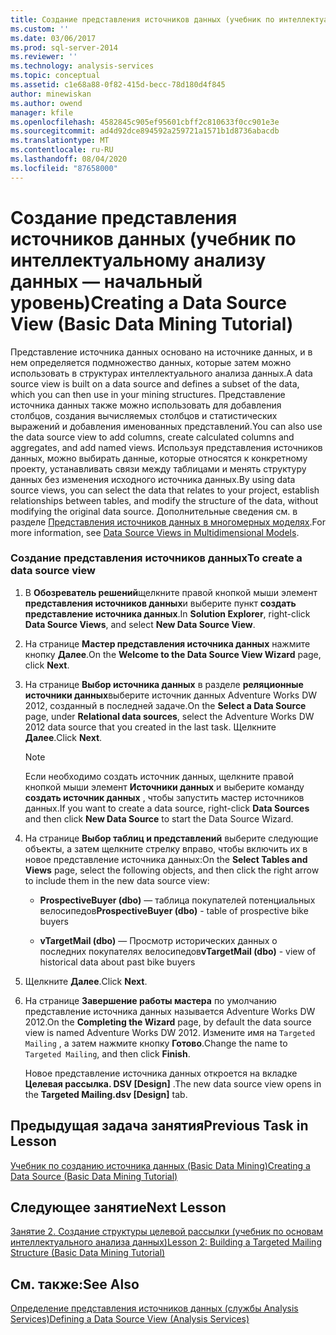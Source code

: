 ```yaml
---
title: Создание представления источников данных (учебник по интеллектуальному анализу данных — базовый) | Документация Майкрософт
ms.custom: ''
ms.date: 03/06/2017
ms.prod: sql-server-2014
ms.reviewer: ''
ms.technology: analysis-services
ms.topic: conceptual
ms.assetid: c1e68a88-0f82-415d-becc-78d180d4f845
author: minewiskan
ms.author: owend
manager: kfile
ms.openlocfilehash: 4582845c905ef95601cbff2c810633f0cc901e3e
ms.sourcegitcommit: ad4d92dce894592a259721a1571b1d8736abacdb
ms.translationtype: MT
ms.contentlocale: ru-RU
ms.lasthandoff: 08/04/2020
ms.locfileid: "87658000"
---
```

# <a name="creating-a-data-source-view-basic-data-mining-tutorial"></a><span data-ttu-id="bd003-102">Создание представления источников данных (учебник по интеллектуальному анализу данных — начальный уровень)</span><span class="sxs-lookup"><span data-stu-id="bd003-102">Creating a Data Source View (Basic Data Mining Tutorial)</span></span>
  <span data-ttu-id="bd003-103">Представление источника данных основано на источнике данных, и в нем определяется подмножество данных, которые затем можно использовать в структурах интеллектуального анализа данных.</span><span class="sxs-lookup"><span data-stu-id="bd003-103">A data source view is built on a data source and defines a subset of the data, which you can then use in your mining structures.</span></span> <span data-ttu-id="bd003-104">Представление источника данных также можно использовать для добавления столбцов, создания вычисляемых столбцов и статистических выражений и добавления именованных представлений.</span><span class="sxs-lookup"><span data-stu-id="bd003-104">You can also use the data source view to add columns, create calculated columns and aggregates, and add named views.</span></span> <span data-ttu-id="bd003-105">Используя представления источников данных, можно выбирать данные, которые относятся к конкретному проекту, устанавливать связи между таблицами и менять структуру данных без изменения исходного источника данных.</span><span class="sxs-lookup"><span data-stu-id="bd003-105">By using data source views, you can select the data that relates to your project, establish relationships between tables, and modify the structure of the data, without modifying the original data source.</span></span> <span data-ttu-id="bd003-106">Дополнительные сведения см. в разделе [Представления источников данных в многомерных моделях](https://docs.microsoft.com/analysis-services/multidimensional-models/data-source-views-in-multidimensional-models).</span><span class="sxs-lookup"><span data-stu-id="bd003-106">For more information, see [Data Source Views in Multidimensional Models](https://docs.microsoft.com/analysis-services/multidimensional-models/data-source-views-in-multidimensional-models).</span></span>  
  
### <a name="to-create-a-data-source-view"></a><span data-ttu-id="bd003-107">Создание представления источников данных</span><span class="sxs-lookup"><span data-stu-id="bd003-107">To create a data source view</span></span>  
  
1.  <span data-ttu-id="bd003-108">В **Обозреватель решений**щелкните правой кнопкой мыши элемент **представления источников данных**и выберите пункт **создать представление источника данных**.</span><span class="sxs-lookup"><span data-stu-id="bd003-108">In **Solution Explorer**, right-click **Data Source Views**, and select **New Data Source View**.</span></span>  
  
2.  <span data-ttu-id="bd003-109">На странице **Мастер представления источника данных** нажмите кнопку **Далее**.</span><span class="sxs-lookup"><span data-stu-id="bd003-109">On the **Welcome to the Data Source View Wizard** page, click **Next**.</span></span>  
  
3.  <span data-ttu-id="bd003-110">На странице **Выбор источника данных** в разделе **реляционные источники данных**выберите источник данных Adventure Works DW 2012, созданный в последней задаче.</span><span class="sxs-lookup"><span data-stu-id="bd003-110">On the **Select a Data Source** page, under **Relational data sources**, select the Adventure Works DW 2012 data source that you created in the last task.</span></span> <span data-ttu-id="bd003-111">Щелкните **Далее**.</span><span class="sxs-lookup"><span data-stu-id="bd003-111">Click **Next**.</span></span>  
  
    > [!NOTE]  
    >  <span data-ttu-id="bd003-112">Если необходимо создать источник данных, щелкните правой кнопкой мыши элемент **Источники данных** и выберите команду **создать источник данных** , чтобы запустить мастер источников данных.</span><span class="sxs-lookup"><span data-stu-id="bd003-112">If you want to create a data source, right-click **Data Sources** and then click **New Data Source** to start the Data Source Wizard.</span></span>  
  
4.  <span data-ttu-id="bd003-113">На странице **Выбор таблиц и представлений** выберите следующие объекты, а затем щелкните стрелку вправо, чтобы включить их в новое представление источника данных:</span><span class="sxs-lookup"><span data-stu-id="bd003-113">On the **Select Tables and Views** page, select the following objects, and then click the right arrow to include them in the new data source view:</span></span>  
  
    -   <span data-ttu-id="bd003-114">**ProspectiveBuyer (dbo)** — таблица покупателей потенциальных велосипедов</span><span class="sxs-lookup"><span data-stu-id="bd003-114">**ProspectiveBuyer (dbo)** - table of prospective bike buyers</span></span>  
  
    -   <span data-ttu-id="bd003-115">**vTargetMail (dbo)** — Просмотр исторических данных о последних покупателях велосипедов</span><span class="sxs-lookup"><span data-stu-id="bd003-115">**vTargetMail (dbo)** - view of historical data about past bike buyers</span></span>  
  
5.  <span data-ttu-id="bd003-116">Щелкните **Далее**.</span><span class="sxs-lookup"><span data-stu-id="bd003-116">Click **Next**.</span></span>  
  
6.  <span data-ttu-id="bd003-117">На странице **Завершение работы мастера** по умолчанию представление источника данных называется Adventure Works DW 2012.</span><span class="sxs-lookup"><span data-stu-id="bd003-117">On the **Completing the Wizard** page, by default the data source view is named Adventure Works DW 2012.</span></span> <span data-ttu-id="bd003-118">Измените имя на `Targeted Mailing` , а затем нажмите кнопку **Готово**.</span><span class="sxs-lookup"><span data-stu-id="bd003-118">Change the name to `Targeted Mailing`, and then click **Finish**.</span></span>  
  
     <span data-ttu-id="bd003-119">Новое представление источника данных откроется на вкладке **Целевая рассылка. DSV [Design]** .</span><span class="sxs-lookup"><span data-stu-id="bd003-119">The new data source view opens in the **Targeted Mailing.dsv [Design]** tab.</span></span>  
  
## <a name="previous-task-in-lesson"></a><span data-ttu-id="bd003-120">Предыдущая задача занятия</span><span class="sxs-lookup"><span data-stu-id="bd003-120">Previous Task in Lesson</span></span>  
 [<span data-ttu-id="bd003-121">Учебник по созданию источника данных &#40;Basic Data Mining&#41;</span><span class="sxs-lookup"><span data-stu-id="bd003-121">Creating a Data Source &#40;Basic Data Mining Tutorial&#41;</span></span>](../../2014/tutorials/creating-a-data-source-basic-data-mining-tutorial.md)  
  
## <a name="next-lesson"></a><span data-ttu-id="bd003-122">Следующее занятие</span><span class="sxs-lookup"><span data-stu-id="bd003-122">Next Lesson</span></span>  
 [<span data-ttu-id="bd003-123">Занятие 2. Создание структуры целевой рассылки &#40;учебник по основам интеллектуального анализа данных&#41;</span><span class="sxs-lookup"><span data-stu-id="bd003-123">Lesson 2: Building a Targeted Mailing Structure &#40;Basic Data Mining Tutorial&#41;</span></span>](../../2014/tutorials/lesson-2-building-a-targeted-mailing-structure-basic-data-mining-tutorial.md)  
  
## <a name="see-also"></a><span data-ttu-id="bd003-124">См. также:</span><span class="sxs-lookup"><span data-stu-id="bd003-124">See Also</span></span>  
 [<span data-ttu-id="bd003-125">Определение представления источников данных (службы Analysis Services)</span><span class="sxs-lookup"><span data-stu-id="bd003-125">Defining a Data Source View &#40;Analysis Services&#41;</span></span>](https://docs.microsoft.com/analysis-services/multidimensional-models/defining-a-data-source-view-analysis-services)  
  
  
